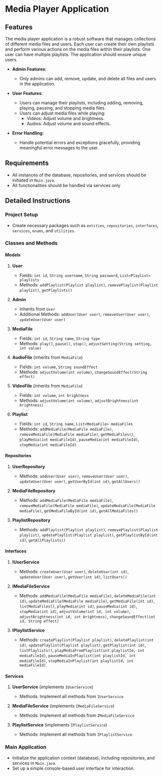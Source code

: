 # Media Player Application

## Features

The media player application is a robust software that manages collections of different media files and users. Each user can create their own playlists and perform various actions on the media files within their playlists. One user can have multiple playlists. The application should ensure unique users.

- **Admin Features**:
   - Only admins can add, remove, update, and delete all files and users in the application.

- **User Features**:
   - Users can manage their playlists, including adding, removing, playing, pausing, and stopping media files.
   - Users can adjust media files while playing:
      - Videos: Adjust volume and brightness.
      - Audios: Adjust volume and sound effects.

- **Error Handling**:
   - Handle potential errors and exceptions gracefully, providing meaningful error messages to the user.

## Requirements

- All instances of the database, repositories, and services should be initiated in `Main.java`.
- All functionalities should be handled via services only

## Detailed Instructions

### Project Setup

- Create necessary packages such as `entities`, `repositories`, `interfaces`, `services`, `enums`, and `utilities`.

### Classes and Methods

#### Models

1. **User**
   - Fields: `int id`, `String username`, `String password`, `List<Playlist> playlists`
   - Methods: `addPlaylist(Playlist playlist)`, `removePlaylist(Playlist playlist)`, `getPlaylists()`

2. **Admin**
   - Inherits from `User`
   - Additional Methods: `addUser(User user)`, `removeUser(User user)`, `updateUser(User user)`

3. **MediaFile**
   - Fields: `int id`, `String name`, `String type`
   - Methods: `play()`, `pause()`, `stop()`, `adjustSetting(String setting, int value)`

4. **AudioFile** (inherits from `MediaFile`)
   - Fields: `int volume`, `String soundEffect`
   - Methods: `adjustVolume(int volume)`, `changeSoundEffect(String effect)`

5. **VideoFile** (inherits from `MediaFile`)
   - Fields: `int volume`, `int brightness`
   - Methods: `adjustVolume(int volume)`, `adjustBrightness(int brightness)`

6. **Playlist**
   - Fields: `int id`, `String name`, `List<MediaFile> mediaFiles`
   - Methods: `addMediaFile(MediaFile mediaFile)`, `removeMediaFile(MediaFile mediaFile)`, `getMediaFiles()`, `playMedia(int mediaFileId)`, `pauseMedia(int mediaFileId)`, `stopMedia(int mediaFileId)`

#### Repositories

1. **UserRepository**
   - Methods: `addUser(User user)`, `removeUser(User user)`, `updateUser(User user)`, `getUserById(int id)`, `getAllUsers()`

2. **MediaFileRepository**
   - Methods: `addMediaFile(MediaFile mediaFile)`, `removeMediaFile(MediaFile mediaFile)`, `updateMediaFile(MediaFile mediaFile)`, `getMediaFileById(int id)`, `getAllMediaFiles()`

3. **PlaylistRepository**
   - Methods: `addPlaylist(Playlist playlist)`, `removePlaylist(Playlist playlist)`, `updatePlaylist(Playlist playlist)`, `getPlaylistById(int id)`, `getAllPlaylists()`

#### Interfaces

1. **IUserService**
   - Methods: `createUser(User user)`, `deleteUser(int id)`, `updateUser(User user)`, `getUser(int id)`, `listUsers()`

2. **IMediaFileService**
   - Methods: `addMediaFile(MediaFile mediaFile)`, `deleteMediaFile(int id)`, `updateMediaFile(MediaFile mediaFile)`, `getMediaFile(int id)`, `listMediaFiles()`, `playMedia(int id)`, `pauseMedia(int id)`, `stopMedia(int id)`, `adjustVolume(int id, int volume)`, `adjustBrightness(int id, int brightness)`, `changeSoundEffect(int id, String effect)`

3. **IPlaylistService**
   - Methods: `createPlaylist(Playlist playlist)`, `deletePlaylist(int id)`, `updatePlaylist(Playlist playlist)`, `getPlaylist(int id)`, `listPlaylists()`, `playMediaFromPlaylist(int playlistId, int mediaFileId)`, `pauseMediaInPlaylist(int playlistId, int mediaFileId)`, `stopMediaInPlaylist(int playlistId, int mediaFileId)`

#### Services

1. **UserService** (implements `IUserService`)
   - Methods: Implement all methods from `IUserService`

2. **MediaFileService** (implements `IMediaFileService`)
   - Methods: Implement all methods from `IMediaFileService`

3. **PlaylistService** (implements `IPlaylistService`)
   - Methods: Implement all methods from `IPlaylistService`


### Main Application

- Initialize the application context (database), including repositories, and services in `Main.java`.
- Set up a simple console-based user interface for interaction.